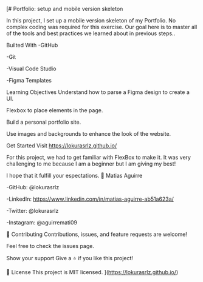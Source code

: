 [# Portfolio: setup and mobile version skeleton

In this project, I set up a mobile version skeleton of my Portfolio. No complex coding was required for this exercise. Our goal here is to master all of the tools and best practices we learned about in previous steps..

Builted With
-GitHub

-Git

-Visual Code Studio

-Figma Templates

Learning Objectives
Understand how to parse a Figma design to create a UI.

Flexbox to place elements in the page.

Build a personal portfolio site.

Use images and backgrounds to enhance the look of the website.

Get Started
Visit https://lokurasrlz.github.io/

For this project, we had to get familiar with FlexBox to make it. It was very challenging to me because I am a beginner but I am giving my best!

I hope that it fulfill your espectations.
👤 Matias Aguirre

-GitHub: @lokurasrlz

-LinkedIn: https://www.linkedin.com/in/matias-aguirre-ab51a623a/

-Twitter: @lokurasrlz

-Instagram: @aguirremati09

🤝 Contributing Contributions, issues, and feature requests are welcome!

Feel free to check the issues page.

Show your support Give a ⭐️ if you like this project!

📝 License This project is MIT licensed. ](https://lokurasrlz.github.io/)
